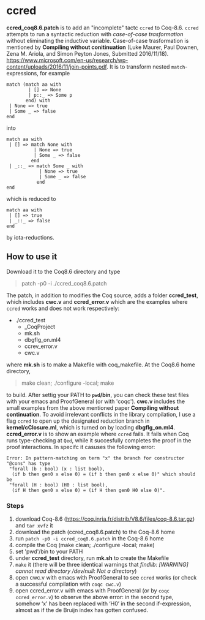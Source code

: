 # ccred

**ccred_coq8.6.patch** is to add an "incomplete" tactc `ccred` to Coq-8.6. `ccred` attempts to run a syntactic reduction with *case-of-case trasformation* without eliminating the inductive variable. Case-of-case trasformation is
mentioned by **Compiling without conitinuation** (Luke Maurer, Paul Downen, Zena M. Ariola, and Simon Peyton Jones, Submitted 2016/11/18). https://www.microsoft.com/en-us/research/wp-content/uploads/2016/11/join-points.pdf. It is to transform nested `match`-expressions, for example 

```
match (match aa with
        | [] => None
        | p::_ => Some p
       end) with
 | None => true
 | Some _ => false
end
```

into 

```
match aa with
 | [] => match None with
          | None => true
          | Some _ => false
         end
 | _::_ => match Some _ with
            | None => true
            | Some _ => false
           end
end
```

which is reduced to 

```
match aa with
 | [] => true
 | _::_ => false
end
```
by iota-reductions. 

## How to use it

Download it to the Coq8.6 directory and type  
> patch -p0 -i ./ccred_coq8.6.patch 

The patch, in addition to modifies the Coq source, adds a folder **ccred_test**, which includes **cwc.v** and **ccred_error.v** which are the examples where `ccred` works and does not work respectively:

* ./ccred_test
  * _CoqProject
  * mk.sh
  * dbgflg_on.ml4
  * ccrev_error.v
  * cwc.v

where **mk.sh** is to make a Makefile with coq_makefile. At the Coq8.6 home directory, 

> make clean; ./configure -local; make 

to build. After settig your PATH to **`pwd`/bin**, you can check these test files with your emacs and ProofGeneral (or with 'coqc'). **cwc.v** includes the small examples from the above mentioned paper **Compiling without continuation**. To avoid irrelevant conflicts in the library compilation, I use a flag `ccred` to open up the designated reduction branch in **kernel/cClosure.ml**, which is turned on by loading **dbgflg_on.ml4**. **ccred_error.v** is to show an example where `ccred` fails. It fails when Coq runs type-checking at `Qed`, while it succesfully completes the proof in the proof interactions. In specifc it casuses the following error: 

```
Error: In pattern-matching on term "x" the branch for constructor 
"@cons" has type
 "forall (b : bool) (x : list bool),
  (if b then gen0 x else 0) = (if b then gen0 x else 0)" which should be
 "forall (H : bool) (H0 : list bool),
  (if H then gen0 x else 0) = (if H then gen0 H0 else 0)".
```

### Steps 
1. download Coq-8.6 (https://coq.inria.fr/distrib/V8.6/files/coq-8.6.tar.gz) and `tar xvfz` it
1. download the patch (ccred_coq8.6.patch) to the Coq-8.6 home 
1. run `patch -p0 -i ccred_coq8.6.patch` in the Coq-8.6 home
1. compile the Coq (make clean; ./configure -local; make)
1. set 'pwd'/bin to your PATH 
1. under **ccred_test** directory, run **mk.sh** to create the Makefile 
1. `make` it (there will be three identical warnings that *findlib: [WARNING] cannot read directory /dev/null: Not a directory*)
1. open cwc.v with emacs with ProofGeneral to see `ccred` works (or check a successful compilation with `coqc cwc.v`) 
1. open ccred_error.v with emacs with ProofGeneral (or by `coqc ccred_error.v`) to observe the above error: in the second type, somehow ‘x’ has been replaced with ‘H0’ in the second if-expression, almost as if the de Bruijn index has gotten confused.
